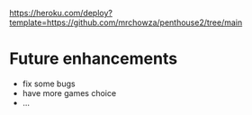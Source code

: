 https://heroku.com/deploy?template=https://github.com/mrchowza/penthouse2/tree/main
# Future enhancements
- fix some bugs
- have more games choice
- ...
